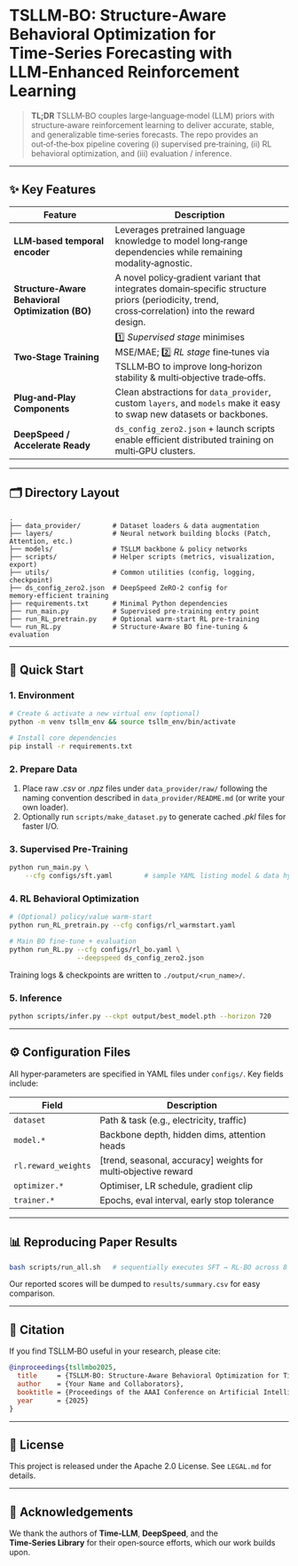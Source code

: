 # TSLLM‑BO: Structure‑Aware Behavioral Optimization for Time‑Series Forecasting with LLM‑Enhanced Reinforcement Learning

> **TL;DR** TSLLM‑BO couples large‑language‑model (LLM) priors with structure‑aware reinforcement learning to deliver accurate, stable, and generalizable time‑series forecasts. The repo provides an out‑of‑the‑box pipeline covering (i) supervised pre‑training, (ii) RL behavioral optimization, and (iii) evaluation / inference.

---

## ✨ Key Features

| Feature                                          | Description                                                                                                                                      |
| ------------------------------------------------ | ------------------------------------------------------------------------------------------------------------------------------------------------ |
| **LLM‑based temporal encoder**                   | Leverages pretrained language knowledge to model long‑range dependencies while remaining modality‑agnostic.                                      |
| **Structure‑Aware Behavioral Optimization (BO)** | A novel policy‑gradient variant that integrates domain‑specific structure priors (periodicity, trend, cross‑correlation) into the reward design. |
| **Two‑Stage Training**                           | 1️⃣ *Supervised stage* minimises MSE/MAE; 2️⃣ *RL stage* fine‑tunes via TSLLM‑BO to improve long‑horizon stability & multi‑objective trade‑offs. |
| **Plug‑and‑Play Components**                     | Clean abstractions for `data_provider`, custom `layers`, and `models` make it easy to swap new datasets or backbones.                            |
| **DeepSpeed / Accelerate Ready**                 | `ds_config_zero2.json` + launch scripts enable efficient distributed training on multi‑GPU clusters.                                             |

---

## 🗂️ Directory Layout

```
.
├── data_provider/        # Dataset loaders & data augmentation
├── layers/               # Neural network building blocks (Patch, Attention, etc.)
├── models/               # TSLLM backbone & policy networks
├── scripts/              # Helper scripts (metrics, visualization, export)
├── utils/                # Common utilities (config, logging, checkpoint)
├── ds_config_zero2.json  # DeepSpeed ZeRO‑2 config for memory‑efficient training
├── requirements.txt      # Minimal Python dependencies
├── run_main.py           # Supervised pre‑training entry point
├── run_RL_pretrain.py    # Optional warm‑start RL pre‑training
└── run_RL.py             # Structure‑Aware BO fine‑tuning & evaluation
```

---

## 🚀 Quick Start

### 1. Environment

```bash
# Create & activate a new virtual env (optional)
python -m venv tsllm_env && source tsllm_env/bin/activate

# Install core dependencies
pip install -r requirements.txt
```

### 2. Prepare Data

1. Place raw *.csv* or *.npz* files under `data_provider/raw/` following the naming convention described in `data_provider/README.md` (or write your own loader).
2. Optionally run `scripts/make_dataset.py` to generate cached *.pkl* files for faster I/O.

### 3. Supervised Pre‑Training

```bash
python run_main.py \
    --cfg configs/sft.yaml        # sample YAML listing model & data hyper‑params
```

### 4. RL Behavioral Optimization

```bash
# (Optional) policy/value warm‑start
python run_RL_pretrain.py --cfg configs/rl_warmstart.yaml

# Main BO fine‑tune + evaluation
python run_RL.py --cfg configs/rl_bo.yaml \
                 --deepspeed ds_config_zero2.json
```

Training logs & checkpoints are written to `./output/<run_name>/`.

### 5. Inference

```bash
python scripts/infer.py --ckpt output/best_model.pth --horizon 720
```

---

## ⚙️ Configuration Files

All hyper‑parameters are specified in YAML files under `configs/`. Key fields include:

| Field               | Description                                                     |
| ------------------- | --------------------------------------------------------------- |
| `dataset`           | Path & task (e.g., electricity, traffic)                        |
| `model.*`           | Backbone depth, hidden dims, attention heads                    |
| `rl.reward_weights` | \[trend, seasonal, accuracy] weights for multi‑objective reward |
| `optimizer.*`       | Optimiser, LR schedule, gradient clip                           |
| `trainer.*`         | Epochs, eval interval, early stop tolerance                     |

---

## 📊 Reproducing Paper Results

```bash
bash scripts/run_all.sh   # sequentially executes SFT → RL‑BO across 8 public datasets
```

Our reported scores will be dumped to `results/summary.csv` for easy comparison.

---

## 📝 Citation

If you find TSLLM‑BO useful in your research, please cite:

```bibtex
@inproceedings{tsllmbo2025,
  title     = {TSLLM‑BO: Structure‑Aware Behavioral Optimization for Time‑Series Forecasting with LLM‑Enhanced Reinforcement Learning},
  author    = {Your Name and Collaborators},
  booktitle = {Proceedings of the AAAI Conference on Artificial Intelligence},
  year      = {2025}
}
```

---

## 📄 License

This project is released under the Apache 2.0 License. See `LEGAL.md` for details.

---

## 🙏 Acknowledgements

We thank the authors of **Time‑LLM**, **DeepSpeed**, and the **Time‑Series Library** for their open‑source efforts, which our work builds upon.
